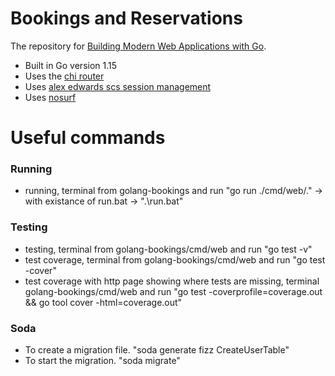 # Bookings and Reservations

The repository for [Building Modern Web Applications with Go](https://www.udemy.com/course/building-modern-web-applications-with-go/?referralCode=0415FB906223F10C6800).

- Built in Go version 1.15
- Uses the [chi router](github.com/go-chi/chi)
- Uses [alex edwards scs session management](github.com/alexedwards/scs)
- Uses [nosurf](github.com/justinas/nosurf)

# Useful commands

### Running

- running, terminal from golang-bookings and run "go run ./cmd/web/." -> with existance of run.bat -> ".\run.bat"

### Testing

- testing, terminal from golang-bookings/cmd/web and run "go test -v"
- test coverage, terminal from golang-bookings/cmd/web and run "go test -cover"
- test coverage with http page showing where tests are missing, terminal golang-bookings/cmd/web and run "go test -coverprofile=coverage.out && go tool cover -html=coverage.out"

### Soda

- To create a migration file. "soda generate fizz CreateUserTable"
- To start the migration. "soda migrate"
